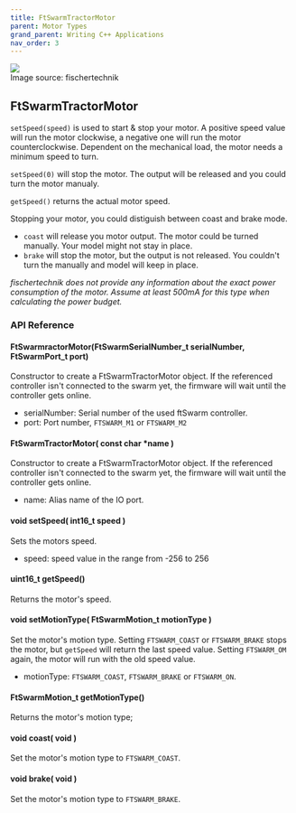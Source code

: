 ```yaml
---
title: FtSwarmTractorMotor
parent: Motor Types
grand_parent: Writing C++ Applications
nav_order: 3
---
```

<div class="ftimgdetail"> <img src="../../../assets/img/motor/motor-tractor.png"><div>Image source: fischertechnik</div></div>

## FtSwarmTractorMotor

`setSpeed(speed)` is used to start & stop your motor. A positive speed value will run the motor clockwise, a negative one will run the motor counterclockwise. 
Dependent on the mechanical load, the motor needs a minimum speed to turn. 

`setSpeed(0)` will stop the motor. The output will be released and you could turn the motor manualy. 

`getSpeed()` returns the actual motor speed.

Stopping your motor, you could distiguish between coast and brake mode. 

- `coast` will release you motor output. The motor could be turned manually. Your model might not stay in place.
- `brake` will stop the motor, but the output is not released. You couldn't turn the manually and model will keep in place.

*fischertechnik does not provide any information about the exact power consumption of the motor. Assume at least 500mA for this type when calculating the power budget.*

### API Reference

#### FtSwarmractorMotor(FtSwarmSerialNumber_t serialNumber, FtSwarmPort_t port)

Constructor to create a FtSwarmTractorMotor object. If the referenced controller isn't connected to the swarm yet, the firmware will wait until the controller gets online.

- serialNumber: Serial number of the used ftSwarm controller.
- port: Port number, `FTSWARM_M1` or `FTSWARM_M2`

#### FtSwarmTractorMotor( const char *name )

Constructor to create a FtSwarmTractorMotor object. If the referenced controller isn't connected to the swarm yet, the firmware will wait until the controller gets online.

- name: Alias name of the IO port.

#### void setSpeed( int16_t speed )

Sets the motors speed.

- speed: speed value in the range from -256 to 256

#### uint16_t getSpeed()

Returns the motor's speed.

#### void setMotionType( FtSwarmMotion_t motionType )

Set the motor's motion type. Setting `FTSWARM_COAST` or `FTSWARM_BRAKE` stops the motor, but `getSpeed` will return the last speed value. Setting `FTSWARM_OM` again,
the motor will run with the old speed value.

- motionType: `FTSWARM_COAST`, `FTSWARM_BRAKE` or `FTSWARM_ON`.

#### FtSwarmMotion_t getMotionType()

Returns the motor's motion type;

#### void coast( void )

Set the motor's motion type to `FTSWARM_COAST`.

#### void brake( void )

Set the motor's motion type to `FTSWARM_BRAKE`.
